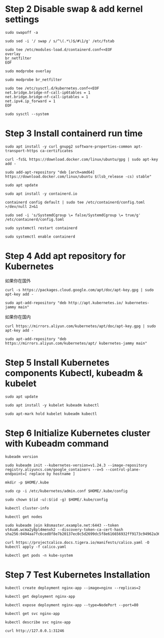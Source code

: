 # Step 2 Disable swap & add kernel settings
```
sudo swapoff -a

sudo sed -i '/ swap / s/^\(.*\)$/#\1/g' /etc/fstab
```

```
sudo tee /etc/modules-load.d/containerd.conf<<EOF
overlay
br_netfilter
EOF

sudo modprobe overlay

sudo modprobe br_netfilter
```

```
sudo tee /etc/sysctl.d/kubernetes.conf<<EOF
net.bridge.bridge-nf-call-ip6tables = 1
net.bridge.bridge-nf-call-iptables = 1
net.ipv4.ip_forward = 1
EOF 
```
```
sudo sysctl --system
```
# Step 3 Install containerd run time
```
sudo apt install -y curl gnupg2 software-properties-common apt-transport-https ca-certificates
```

```
curl -fsSL https://download.docker.com/linux/ubuntu/gpg | sudo apt-key add -

sudo add-apt-repository "deb [arch=amd64] https://download.docker.com/linux/ubuntu $(lsb_release -cs) stable"

sudo apt update

sudo apt install -y containerd.io
```

```
containerd config default | sudo tee /etc/containerd/config.toml >/dev/null 2>&1

sudo sed -i 's/SystemdCgroup \= false/SystemdCgroup \= true/g' /etc/containerd/config.toml

sudo systemctl restart containerd

sudo systemctl enable containerd
```

# Step 4 Add apt repository for Kubernetes
如果你在国外
```
curl -s https://packages.cloud.google.com/apt/doc/apt-key.gpg | sudo apt-key add -

sudo apt-add-repository "deb http://apt.kubernetes.io/ kubernetes-jammy main"
```
如果你在国内
```
curl https://mirrors.aliyun.com/kubernetes/apt/doc/apt-key.gpg | sudo apt-key add -

sudo apt-add-repository "deb https://mirrors.aliyun.com/kubernetes/apt/ kubernetes-jammy main"
```
# Step 5 Install Kubernetes components Kubectl, kubeadm & kubelet
```
sudo apt update

sudo apt install -y kubelet kubeadm kubectl

sudo apt-mark hold kubelet kubeadm kubectl
```

# Step 6 Initialize Kubernetes cluster with Kubeadm command
```
kubeadm version

sudo kubeadm init --kubernetes-version=v1.24.3 --image-repository registry.aliyuncs.com/google_containers --v=5 --control-plane-endpoint=[ replace by hostname ]
```

```
mkdir -p $HOME/.kube

sudo cp -i /etc/kubernetes/admin.conf $HOME/.kube/config

sudo chown $(id -u):$(id -g) $HOME/.kube/config

kubectl cluster-info

kubectl get nodes
```

```
sudo kubeadm join k8smaster.example.net:6443 --token vt4ua6.wcma2y8pl4menxh2 --discovery-token-ca-cert-hash sha256:0494aa7fc6ced8f8e7b20137ec0c5d2699dc5f8e616656932ff9173c94962a36
```

```
curl https://projectcalico.docs.tigera.io/manifests/calico.yaml -O
kubectl apply -f calico.yaml
```
```
kubectl get pods -n kube-system
```

# Step 7 Test Kubernetes Installation
```
kubectl create deployment nginx-app --image=nginx --replicas=2

kubectl get deployment nginx-app

kubectl expose deployment nginx-app --type=NodePort --port=80

kubectl get svc nginx-app

kubectl describe svc nginx-app

curl http://127.0.0.1:31246
```
